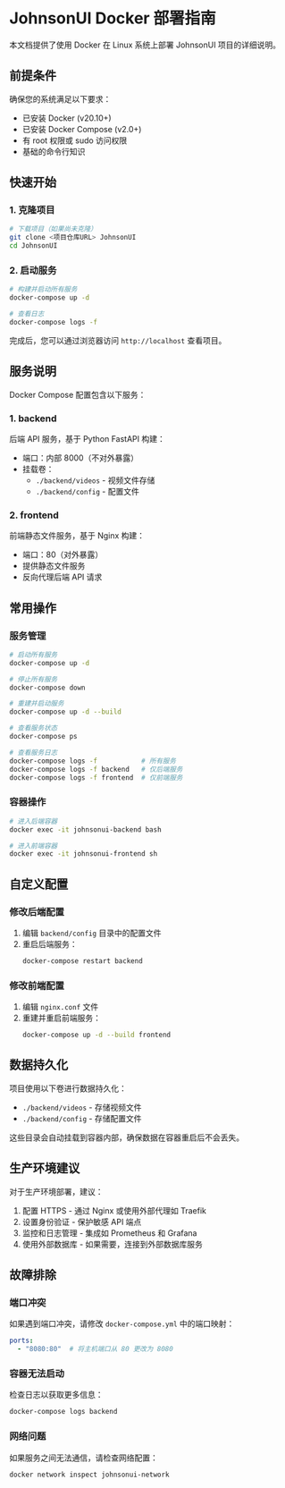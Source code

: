 # JohnsonUI Docker 部署指南

本文档提供了使用 Docker 在 Linux 系统上部署 JohnsonUI 项目的详细说明。

## 前提条件

确保您的系统满足以下要求：
- 已安装 Docker (v20.10+)
- 已安装 Docker Compose (v2.0+)
- 有 root 权限或 sudo 访问权限
- 基础的命令行知识

## 快速开始

### 1. 克隆项目

```bash
# 下载项目（如果尚未克隆）
git clone <项目仓库URL> JohnsonUI
cd JohnsonUI
```

### 2. 启动服务

```bash
# 构建并启动所有服务
docker-compose up -d

# 查看日志
docker-compose logs -f
```

完成后，您可以通过浏览器访问 `http://localhost` 查看项目。

## 服务说明

Docker Compose 配置包含以下服务：

### 1. backend

后端 API 服务，基于 Python FastAPI 构建：
- 端口：内部 8000（不对外暴露）
- 挂载卷：
  - `./backend/videos` - 视频文件存储
  - `./backend/config` - 配置文件

### 2. frontend

前端静态文件服务，基于 Nginx 构建：
- 端口：80（对外暴露）
- 提供静态文件服务
- 反向代理后端 API 请求

## 常用操作

### 服务管理

```bash
# 启动所有服务
docker-compose up -d

# 停止所有服务
docker-compose down

# 重建并启动服务
docker-compose up -d --build

# 查看服务状态
docker-compose ps

# 查看服务日志
docker-compose logs -f           # 所有服务
docker-compose logs -f backend   # 仅后端服务
docker-compose logs -f frontend  # 仅前端服务
```

### 容器操作

```bash
# 进入后端容器
docker exec -it johnsonui-backend bash

# 进入前端容器
docker exec -it johnsonui-frontend sh
```

## 自定义配置

### 修改后端配置

1. 编辑 `backend/config` 目录中的配置文件
2. 重启后端服务：
   ```bash
   docker-compose restart backend
   ```

### 修改前端配置

1. 编辑 `nginx.conf` 文件
2. 重建并重启前端服务：
   ```bash
   docker-compose up -d --build frontend
   ```

## 数据持久化

项目使用以下卷进行数据持久化：
- `./backend/videos` - 存储视频文件
- `./backend/config` - 存储配置文件

这些目录会自动挂载到容器内部，确保数据在容器重启后不会丢失。

## 生产环境建议

对于生产环境部署，建议：
1. 配置 HTTPS - 通过 Nginx 或使用外部代理如 Traefik
2. 设置身份验证 - 保护敏感 API 端点
3. 监控和日志管理 - 集成如 Prometheus 和 Grafana
4. 使用外部数据库 - 如果需要，连接到外部数据库服务

## 故障排除

### 端口冲突

如果遇到端口冲突，请修改 `docker-compose.yml` 中的端口映射：
```yaml
ports:
  - "8080:80"  # 将主机端口从 80 更改为 8080
```

### 容器无法启动

检查日志以获取更多信息：
```bash
docker-compose logs backend
```

### 网络问题

如果服务之间无法通信，请检查网络配置：
```bash
docker network inspect johnsonui-network
``` 